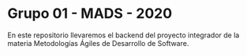 # Grupo 01 - MADS - 2020

En este repositorio llevaremos el backend del proyecto integrador de la materia Metodologías Ágiles de Desarrollo de Software.
